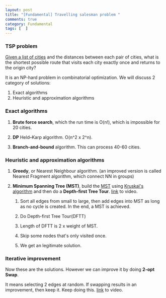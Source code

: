 ```yaml
---
layout: post
title: "[Fundamental] Travelling salesman problem "
comments: true
category: Fundamental
tags: [  ]
---
```


### TSP problem

[Given a list of cities](http://en.wikipedia.org/wiki/Travelling_salesman_problem) and the distances between each pair of cities, what is the shortest possible route that visits each city exactly once and returns to the origin city? 

It is an NP-hard problem in combinatorial optimization. We will discuss 2 category of solutions: 

1. Exact algorithms
1. Heuristic and approximation algorithms

### Exact algorithms

1. __Brute force search__, which the run time is O(n!), which is impossible for 20 cities. 

1. __DP__ Held–Karp algorithm. O(n^2 x 2^n). 

1. __Branch-and-bound__ algorithm. This can process 40-60 cities. 

### Heuristic and approximation algorithms

1. __Greedy__, or Nearest Neighbour algorithm. (an improved version is called Nearest Fragment algorithm, which connect NN in groups)

1. __Minimum Spanning Tree (MST)__, build the [MST](http://en.m.wikipedia.org/wiki/Minimum_spanning_tree) using [Kruskal's algorithm](http://en.wikipedia.org/wiki/Kruskal's_algorithm) and then do a __Depth-first Tree Tour__. [link](http://www.youtube.com/watch?v=HWHZAtQl1vI) to video. 

	1. Sort all edges from small to large, then add edges into MST as long as no cycle is created. In the end, a MST is achieved. 
	
	1. Do Depth-first Tree Tour(DFTT)
	
	1. Length of DFTT is 2 x weight of MST.
	
	1. Skip some nodes that's only visited once. 

	1. We get an legitimate solution. 

### Iterative improvement

Now these are the solutions. However we can improve it by doing __2-opt Swap__. 

It means selecting 2 edges at random. If swapping results in an improvement, then keep it. Keep doing this. [link](http://www.youtube.com/watch?v=SC5CX8drAtU) to video. 
